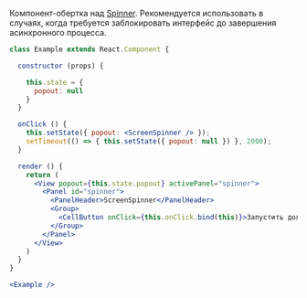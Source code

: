 Компонент-обертка над [Spinner](#!/Spinner).
Рекомендуется использовать в случаях, когда требуется заблокировать интерфейс до завершения асинхронного процесса.

```jsx
class Example extends React.Component {

  constructor (props) {

    this.state = {
      popout: null
    }
  }

  onClick () {
    this.setState({ popout: <ScreenSpinner /> });
    setTimeout(() => { this.setState({ popout: null }) }, 2000);
  }

  render () {
    return (
      <View popout={this.state.popout} activePanel="spinner">
        <Panel id="spinner">
          <PanelHeader>ScreenSpinner</PanelHeader>
          <Group>
            <CellButton onClick={this.onClick.bind(this)}>Запустить долгий процесс</CellButton>
          </Group>
        </Panel>
      </View>
    )
  }
}

<Example />
```
